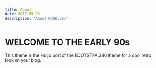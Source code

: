 ```yaml
---
title: About
date: 2017-03-23
description: "About HUGO.386"
---
```


# WELCOME TO THE EARLY 90s

This theme is the Hugo port of the BOOTSTRA.386 theme for a cool retro look on your blog.